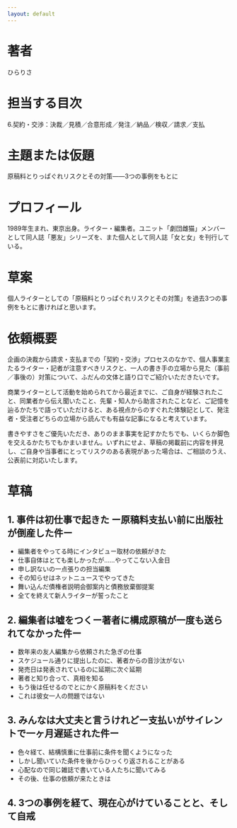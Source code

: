 ```yaml
---
layout: default
---
```


# 著者
ひらりさ

# 担当する目次
6.契約・交渉：決裁／見積／合意形成／発注／納品／検収／請求／支払

# 主題または仮題
原稿料とりっぱぐれリスクとその対策――3つの事例をもとに

# プロフィール
1989年生まれ、東京出身。ライター・編集者。ユニット「劇団雌猫」メンバーとして同人誌「悪友」シリーズを、また個人として同人誌「女と女」を刊行している。

# 草案
個人ライターとしての「原稿料とりっぱぐれリスクとその対策」を過去3つの事例をもとに書ければと思います。

# 依頼概要
企画の決裁から請求・支払までの「契約・交渉」プロセスのなかで、個人事業主たるライター・記者が注意すべきリスクと、一人の書き手の立場から見た（事前／事後の）対策について、ふだんの文体と語り口でご紹介いただきたいです。

商業ライターとして活動を始められてから最近までに、ご自身が経験されたこと、同業者から伝え聞いたこと、先輩・知人から助言されたことなど、ご記憶を辿るかたちで語っていただけると、ある視点からのすぐれた体験記として、発注者・受注者どちらの立場から読んでも有益な記事になると考えています。

書きやすさをご優先いただき、ありのまま事実を記すかたちでも、いくらか脚色を交えるかたちでもかまいません。いずれにせよ、草稿の掲載前に内容を拝見し、ご自身や当事者にとってリスクのある表現があった場合は、ご相談のうえ、公表前に対応いたします。

# 草稿
## 1. 事件は初仕事で起きた ー原稿料支払い前に出版社が倒産した件ー
- 編集者をやってる時にインタビュー取材の依頼がきた
- 仕事自体はとても楽しかったが……やってこない入金日
- 申し訳ないの一点張りの担当編集
- その知らせはネットニュースでやってきた
- 舞い込んだ債権者説明会御案内と債務放棄御提案
- 全てを終えて新人ライターが誓ったこと

## 2. 編集者は嘘をつくー著者に構成原稿が一度も送られてなかった件ー
- 数年来の友人編集から依頼された急ぎの仕事
- スケジュール通りに提出したのに、著者からの音沙汰がない
- 発売日は発表されているのに延期に次ぐ延期
- 著者と知り合って、真相を知る
- もう後は任せるのでとにかく原稿料をください
- これは彼女一人の問題ではない

## 3. みんなは大丈夫と言うけれどー支払いがサイレントで一ヶ月遅延された件ー
- 色々経て、結構慎重に仕事前に条件を聞くようになった
- しかし聞いていた条件を後からひっくり返されることがある
- 心配なので同じ雑誌で書いている人たちに聞いてみる
- その後、仕事の依頼が来たときは

## 4. 3つの事例を経て、現在心がけていることと、そして自戒

